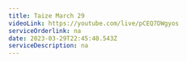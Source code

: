 ```yaml
---
title: Taize March 29
videoLink: https://youtube.com/live/pCEQ7DWgyos
serviceOrderlink: na
date: 2023-03-29T22:45:40.543Z
serviceDescription: n﻿a
---
```

